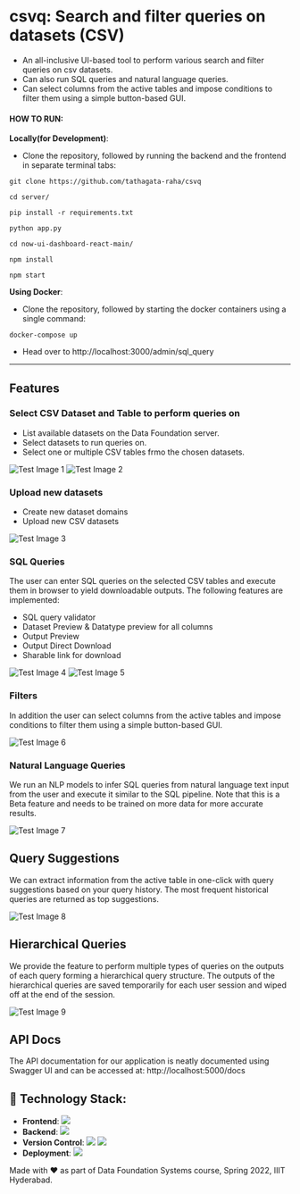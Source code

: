 # csvq: Search and filter queries on datasets (CSV)
- An all-inclusive UI-based tool to perform various search and filter queries on csv datasets.
- Can also run SQL queries and natural language queries.
- Can select columns from the active tables and impose conditions to filter them using a simple button-based GUI.


#### HOW TO RUN:

**Locally(for Development)**: 

- Clone the repository, followed by running the backend and the frontend in separate terminal tabs:

```
git clone https://github.com/tathagata-raha/csvq

cd server/

pip install -r requirements.txt

python app.py

cd now-ui-dashboard-react-main/

npm install

npm start

```

**Using Docker**: 

- Clone the repository, followed by starting the docker containers using a single command:

`docker-compose up`

- Head over to http://localhost:3000/admin/sql_query

------

## Features
### Select CSV Dataset and Table to perform queries on

- List available datasets on the Data Foundation server.
- Select datasets to run queries on.
- Select one or multiple CSV tables frmo the chosen datasets. 
	
![Test Image 1](https://i.postimg.cc/dty9m9xr/list-domains-cropped.gif)
![Test Image 2](https://i.postimg.cc/h4HYBhF8/list-csvs-cropped.gif)

### Upload new datasets

- Create new dataset domains
- Upload new CSV datasets

![Test Image 3](https://i.postimg.cc/gkxLWBK6/upload-dataset.gif)

### SQL Queries

The user can enter SQL queries on the selected CSV tables and execute them in browser to yield downloadable outputs. The following features are implemented:
* SQL query validator
* Dataset Preview & Datatype preview for all columns
* Output Preview
* Output Direct Download
* Sharable link for download

![Test Image 4](https://i.postimg.cc/SKPNDmwT/sql-query-preview-dtypes.gif)
![Test Image 5](https://i.postimg.cc/hv6jvc0Q/filters-share.gif)

### Filters

In addition the user can select columns from the active tables and impose conditions to filter them using a simple button-based GUI. 

![Test Image 6](https://i.postimg.cc/q747zm2w/filters-download.gif)

### Natural Language Queries

We run an NLP models to infer SQL queries from natural language text input from the user and execute it similar to the SQL pipeline. Note that this is a Beta feature and needs to be trained on more data for more accurate results. 

![Test Image 7](https://i.postimg.cc/15Gv1HrP/natural-language-query.gif)

## Query Suggestions

We can extract information from the active table in one-click with query suggestions based on your query history. The most frequent historical queries are returned as top suggestions. 

![Test Image 8](https://i.postimg.cc/nrbVf0Vq/sql-query-suggestion.gif)

## Hierarchical Queries

We provide the feature to perform multiple types of queries on the outputs of each query forming a hierarchical query structure. The outputs of the hierarchical queries are saved temporarily for each user session and wiped off at the end of the session.

![Test Image 9](https://i.postimg.cc/Mp6Z7z6B/hierarchical-query.gif)


## API Docs

The API documentation for our application is neatly documented using Swagger UI and can be accessed at: http://localhost:5000/docs

## 🚀 Technology Stack:
- **Frontend**: <img src="https://img.shields.io/badge/react%20-%2320232a.svg?&style=for-the-badge&logo=react&logoColor=%2361DAFB"/> 
- **Backend**: <img src="https://img.shields.io/badge/flask-%23000.svg?style=for-the-badge&logo=flask&logoColor=white"/>
- **Version Control**: <img src="https://img.shields.io/badge/git%20-%23F05033.svg?&style=for-the-badge&logo=git&logoColor=white"/> <img src="https://img.shields.io/badge/gitlab-%23181717.svg?style=for-the-badge&logo=gitlab&logoColor=white"/>
- **Deployment**: <img src="https://img.shields.io/badge/docker%20-%230db7ed.svg?&style=for-the-badge&logo=docker&logoColor=white"/> 

Made with ❤️️ as part of Data Foundation Systems course, Spring 2022, IIIT Hyderabad.
